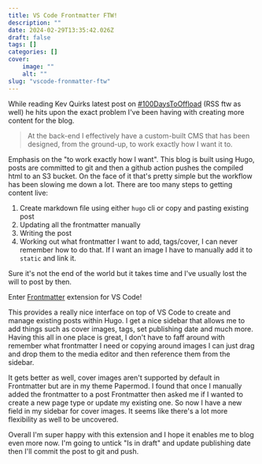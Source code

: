 ```yaml
---
title: VS Code Frontmatter FTW!
description: ""
date: 2024-02-29T13:35:42.026Z
draft: false
tags: []
categories: []
cover:
    image: ""
    alt: ""
slug: "vscode-fronmatter-ftw"
---
```


While reading Kev Quirks latest post on [#100DaysToOffload](https://kevquirk.com/i-ve-finally-completed-100-days-to-offload) (RSS ftw as well) he hits upon the exact problem I've been having with creating more content for the blog.

> At the back-end I effectively have a custom-built CMS that has been designed, from the ground-up, to work exactly how I want it to.

Emphasis on the "to work exactly how I want". This blog is built using Hugo, posts are committed to git and then a github action pushes the compiled html to an S3 bucket. On the face of it that's pretty simple but the workflow has been slowing me down a lot. There are too many steps to getting content live:

1. Create markdown file using either `hugo` cli or copy and pasting existing post
2. Updating all the frontmatter manually
3. Writing the post
4. Working out what frontmatter I want to add, tags/cover, I can never remember how to do that. If I want an image I have to manually add it to `static` and link it.

Sure it's not the end of the world but it takes time and I've usually lost the will to post by then.

Enter [Frontmatter](https://frontmatter.codes/) extension for VS Code!

This provides a really nice interface on top of VS Code to create and manage existing posts within Hugo. I get a nice sidebar that allows me to add things such as cover images, tags, set publishing date and much more. Having this all in one place is great, I don't have to faff around with remember what frontmatter I need or copying around images I can just drag and drop them to the media editor and then reference them from the sidebar.

It gets better as well, cover images aren't supported by default in Frontmatter but are in my theme Papermod. I found that once I manually added the frontmatter to a post Frontmatter then asked me if I wanted to create a new page type or update my existing one. So now I have a new field in my sidebar for cover images. It seems like there's a lot more flexibility as well to be uncovered.

Overall I'm super happy with this extension and I hope it enables me to blog even more now. I'm going to untick "Is in draft" and update publishing date then I'll commit the post to git and push.
